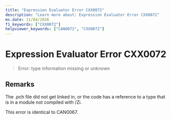 ```yaml
---
title: "Expression Evaluator Error CXX0072"
description: "Learn more about: Expression Evaluator Error CXX0072"
ms.date: 11/04/2016
f1_keywords: ["CXX0072"]
helpviewer_keywords: ["CAN0072", "CXX0072"]
---
```

# Expression Evaluator Error CXX0072

> Error: type information missing or unknown

## Remarks

The .pch file did not get linked in, or the code has a reference to a type that is in a module not compiled with /Zi.

This error is identical to CAN0067.
